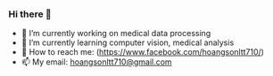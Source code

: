### Hi there 👋
- 🔭 I’m currently working on medical data processing
- 🌱 I’m currently learning computer vision, medical analysis
- 💬 How to reach me: (https://www.facebook.com/hoangsonltt710/)
- 📫 My email: hoangsonltt710@gmail.com


<!--
**HoangSon710/HoangSon710** is a ✨ _special_ ✨ repository because its `README.md` (this file) appears on your GitHub profile.

Here are some ideas to get you started:


-->
